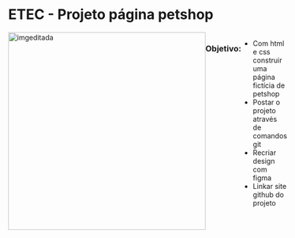 # ETEC - Projeto página petshop 

<div style="display: flex;">
<img src="https://st3.depositphotos.com/5482604/12908/i/950/depositphotos_129088438-stock-photo-cat-in-towel-with-sponge.jpg" alt="imgeditada" width="400" height="400">

### Objetivo: 
* Com html e css construir uma página fictícia de petshop
* Postar o projeto através de comandos git 
* Recriar design com figma
* Linkar site github do projeto
</div>

